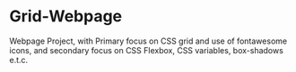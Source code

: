 # Grid-Webpage
Webpage Project, with Primary focus on CSS grid and use of fontawesome icons, and secondary focus on CSS Flexbox, CSS variables, box-shadows e.t.c.
